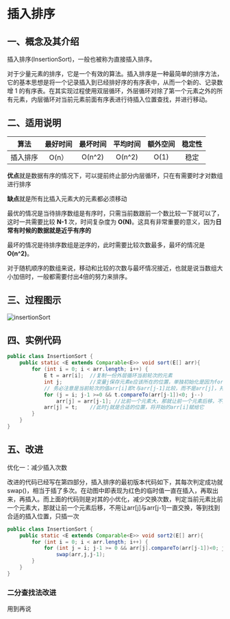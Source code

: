 # 插入排序

## 一、概念及其介绍
插入排序(InsertionSort)，一般也被称为直接插入排序。

对于少量元素的排序，它是一个有效的算法。插入排序是一种最简单的排序方法，它的基本思想是将一个记录插入到已经排好序的有序表中，从而一个新的、记录数增 1 的有序表。在其实现过程使用双层循环，外层循环对除了第一个元素之外的所有元素，内层循环对当前元素前面有序表进行待插入位置查找，并进行移动。



## 二、适用说明

|   算法   | 最好时间 | 最坏时间 | 平均时间 | 额外空间 | 稳定性 |
| :------: | :------: | :------: | :------: | :------: | :----: |
| 插入排序 |  O(n）   |  O(n^2)  |  O(n^2)  |   O(1)   |  稳定  |

**优点**就是数据有序的情况下，可以提前终止部分内层循环，只在有需要时才对数组进行排序

**缺点**就是所有比插入元素大的元素都必须移动

最优的情况是当待排序数组是有序时，只需当前数跟前一个数比较一下就可以了，这时一共需要比较 **N-1** 次，时间复杂度为 **O(N)**。这具有非常重要的意义，因为**日常有时候的数据就是近乎有序的**

最坏的情况是待排序数组是逆序的，此时需要比较次数最多，最坏的情况是 **O(n^2)**。

对于随机顺序的数组来说，移动和比较的次数与最坏情况接近，也就是说当数组大小加倍时，一般都需要付出4倍的努力来排序。



## 三、过程图示

![insertionSort](https://jswanyu-1309100582.cos.ap-shanghai.myqcloud.com/picgo/insertionSort%E7%A4%BA%E6%84%8F%E5%9B%BE.gif)



## 四、实例代码

```java
public class InsertionSort {
    public static <E extends Comparable<E>> void sort(E[] arr){
        for (int i = 0; i < arr.length; i++) {
            E t = arr[i];  //复制一份外层循环当前轮次的元素
            int j;         //变量j保存元素e应该所在的位置，单独初始化是因为for循环后面还要用到
            // 务必注意是当前轮次的值arr[i]即t与arr[j-1]比较，而不是arr[j]，并且j-1是可以=0d
            for (j = i; j-1 >=0 && t.compareTo(arr[j-1])<0; j--)
                arr[j] = arr[j-1]; //比前一个元素大，那就让前一个元素后移，不用让arr[j]与arr[j-1]一直交换
            arr[j] = t;    //此时j就是合适的位置，将开始的arr[i]赋给它
        }
    }
}
```



## 五、改进

优化一：减少插入次数

改进的代码已经写在第四部分，插入排序的最初版本代码如下，其每次判定成功就swap()，相当于插了多次。在动图中即表现为红色的临时值一直在插入，再取出来，再插入。而上面的代码则是对其的小优化，减少交换次数，判定当前元素比前一个元素大，那就让前一个元素后移，不用让arr[j]与arr[j-1]一直交换，等到找到合适的插入位置，只插一次

```java
public class InsertionSort {    
	public static <E extends Comparable<E>> void sort2(E[] arr){
        for (int i = 0; i < arr.length; i++) {
            for (int j = i; j-1 >= 0 && arr[j].compareTo(arr[j-1])<0; j--)
                swap(arr,j,j-1);
        }
    }
}
```



### 二分查找法改进

用到再说
